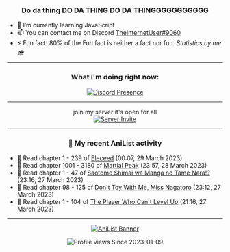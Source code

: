 <div align="center">

### Do da thing DO DA THING DO DA THINGGGGGGGGGGG
</div>

- 🌱 I’m currently learning JavaScript
- 📫 You can contact me on Discord [TheInternetUser#9060](https://discord.com/users/534117072796385300)
- ⚡ Fun fact: 80% of the Fun fact is neither a fact nor fun. _Statistics by me 😎_
<hr>

<div align="center">

### What I'm doing right now:
[![Discord Presence](https://lanyard.cnrad.dev/api/534117072796385300)](https://discord.com/users/534117072796385300)
<hr>

join my server it's open for all <br>
[![Server Invite](https://invidget.switchblade.xyz/bfYgVHxrSs)](https://discord.gg/bfYgVHxrSs)

<hr>
  
### 🌸 My recent AniList activity

</div>

<!-- ANILIST_ACTIVITY:start -->

-   📖 Read chapter 1 - 239 of [Eleceed](https://anilist.co/manga/106929) (00:07, 29 March 2023)
-   📖 Read chapter 1001 - 3180 of [Martial Peak](https://anilist.co/manga/104494) (23:57, 28 March 2023)
-   📖 Read chapter 1 - 47 of [Saotome Shimai wa Manga no Tame Nara!?](https://anilist.co/manga/103621) (23:16, 27 March 2023)
-   📖 Read chapter 98 - 125 of [Don't Toy With Me, Miss Nagatoro](https://anilist.co/manga/100664) (23:12, 27 March 2023)
-   📖 Read chapter 1 - 104 of [The Player Who Can't Level Up](https://anilist.co/manga/130511) (21:16, 27 March 2023)

<!-- ANILIST_ACTIVITY:end -->
<hr>

<div align="center">

[![AniList Banner](https://img.anili.st/User/929966)](https://anilist.co/user/TheInternetUser)

![Profile views](https://gpvc.arturio.dev/TheInternetUse7) Since 2023-01-09

</div>
